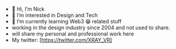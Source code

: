 - 👋 Hi, I’m Nick
- 👀 I’m interested in Design and Tech
- 🌱 I’m currently learning Web3 😁 related stuff
- working in the design industry since 2004 and not used to share.
- will share my personal and professional work here 
- My twitter: [https://twitter.com/XRAY_VR]



<!---
XRAY-VR/XRAY-VR is a ✨ special ✨ repository because its `README.md` (this file) appears on your GitHub profile.
You can click the Preview link to take a look at your changes.
--->
